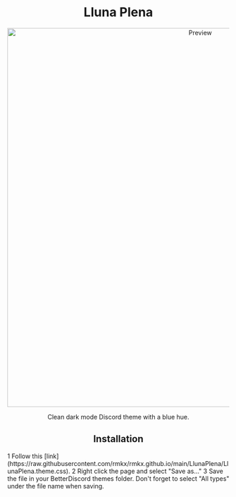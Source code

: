 <h1 align="center">Lluna Plena</h1>
<p align="center">
  <img alt="Preview" width="860" alt="preview" src="https://i.imgur.com/BG9jdyc.png">
<p align="center">
<p align="center">Clean dark mode Discord theme with a blue hue.</p>

<h2 align="center">Installation</h2>
1 Follow this [link] (https://raw.githubusercontent.com/rmkx/rmkx.github.io/main/LlunaPlena/LlunaPlena.theme.css).
2 Right click the page and select "Save as..."
3 Save the file in your BetterDiscord themes folder. Don't forget to select "All types" under the file name when saving.
